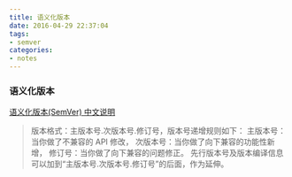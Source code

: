 ```yaml
---
title: 语义化版本
date: 2016-04-29 22:37:04
tags:
- semver
categories:
- notes
---
```


### 语义化版本
[语义化版本(SemVer) 中文说明](http://semver.org/lang/zh-CN/)

> 版本格式：主版本号.次版本号.修订号，版本号递增规则如下：
> 主版本号：当你做了不兼容的 API 修改，
> 次版本号：当你做了向下兼容的功能性新增，
> 修订号：当你做了向下兼容的问题修正。
> 先行版本号及版本编译信息可以加到“主版本号.次版本号.修订号”的后面，作为延伸。

